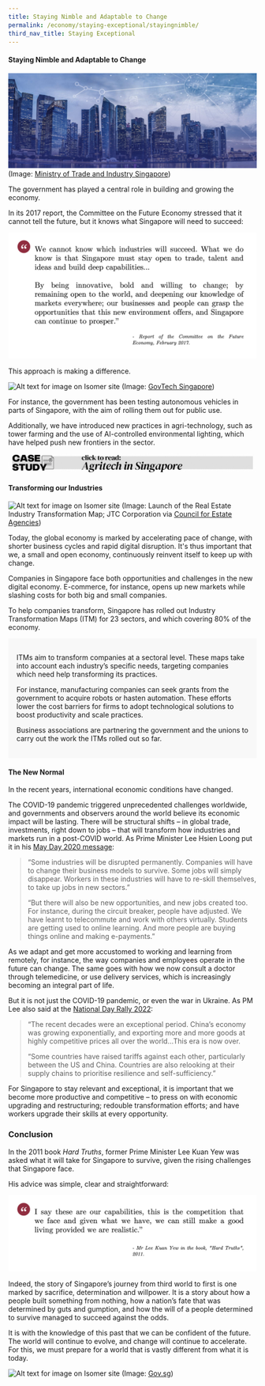 ```yaml
---
title: Staying Nimble and Adaptable to Change
permalink: /economy/staying-exceptional/stayingnimble/
third_nav_title: Staying Exceptional
---
```

#### Staying Nimble and Adaptable to Change

![Alt text for image on Isomer site](/images/economy/staying-exceptional/fec_web_banner-04.jpg)
(Image: [Ministry of Trade and Industry Singapore](https://www.mti.gov.sg/FutureEconomy/TheFutureEconomyCouncil))

The government has played a central role in building and growing the economy.

In its 2017 report, the Committee on the Future Economy stressed that it cannot tell the future, but it knows what Singapore will need to succeed:

![Alt text for image on Isomer site](/images/economy/staying-exceptional/screenshot%202020-10-2.png)

This approach is making a difference.

![Alt text for image on Isomer site](/images/economy/staying-exceptional/steering-the-autonomous-vehicle-revolution-in-singapore-part-1.png)
(Image: [GovTech Singapore](https://www.tech.gov.sg/media/technews/steering-the-autonomous-vehicle-revolution-in-singapore))

For instance, the government has been testing autonomous vehicles in parts of Singapore, with the aim of rolling them out for public use.

Additionally, we have introduced new practices in agri-technology, such as tower farming and the use of AI-controlled environmental lighting, which have helped push new frontiers in the sector.

![Alt text for image on Isomer site](/images/economy/staying-exceptional/case%20study_agritech%20in%20sg.gif)

#### Transforming our Industries

![Alt text for image on Isomer site](/images/economy/staying-exceptional/a-blueprint-for-a-future-ready-real-estate-industry-img2.jpg)
(Image: Launch of the Real Estate Industry Transformation Map; JTC Corporation via [Council for Estate Agencies](https://www.cea.gov.sg/docs/default-source/module/newsletter/1-2018b/01-2018_website/a-blueprint-for-a-future-ready-real-estate-industry.htm))

Today, the global economy is marked by accelerating pace of change, with shorter business cycles and rapid digital disruption. It's thus important that we, a small and open economy, continuously reinvent itself to keep up with change. 

Companies in Singapore face both opportunities and challenges in the new digital economy. E-commerce, for instance, opens up new markets while slashing costs for both big and small companies.

To help companies transform, Singapore has rolled out Industry Transformation Maps (ITM) for 23 sectors, and which covering 80% of the economy.

<div style="border:0px solid #0505f8;background-color:#f8f8f8;padding:1.2em;">
<p>ITMs aim to transform companies at a sectoral level. These maps take into account each industry’s specific needs, targeting companies which need help transforming its practices. </p>

<p>For instance, manufacturing companies can seek grants from the government to acquire robots or hasten automation. These efforts lower the cost barriers for firms to adopt technological solutions to boost productivity and scale practices.</p>

<p>Business associations are partnering the government and the unions to carry out the work the ITMs rolled out so far. </p>
</div>

#### The New Normal

In the recent years, international economic conditions have changed. 

The COVID-19 pandemic triggered unprecedented challenges worldwide, and governments and observers around the world believe its economic impact will be lasting. There will be structural shifts – in global trade, investments, right down to jobs – that will transform how industries and markets run in a post-COVID world. As Prime Minister Lee Hsien Loong put it in his [May Day 2020 message](https://sg.news.yahoo.com/covid-19-to-have-major-longterm-impact-on-singapores-economy-pm-lee-114615905.html): 

> “Some industries will be disrupted permanently. Companies will have to change their business models to survive. Some jobs will simply disappear. Workers in these industries will have to re-skill themselves, to take up jobs in new sectors.”
> 
> “But there will also be new opportunities, and new jobs created too. For instance, during the circuit breaker, people have adjusted. We have learnt to telecommute and work with others virtually. Students are getting used to online learning. And more people are buying things online and making e-payments.” 

As we adapt and get more accustomed to working and learning from remotely, for instance, the way companies and employees operate in the future can change. The same goes with how we now consult a doctor through telemedicine, or use delivery services, which is increasingly becoming an integral part of life. 

But it is not just the COVID-19 pandemic, or even the war in Ukraine. As PM Lee also said at the [National Day Rally 2022](https://www.pmo.gov.sg/Newsroom/National-Day-Rally-2022-English): 

> “The recent decades were an exceptional period. China’s economy was growing exponentially, and exporting more and more goods at highly competitive prices all over the world…This era is now over.
> 
> “Some countries have raised tariffs against each other, particularly between the US and China. Countries are also relooking at their supply chains to prioritise resilience and self-sufficiency.” 

For Singapore to stay relevant and exceptional, it is important that we become more productive and competitive – to press on with economic upgrading and restructuring; redouble transformation efforts; and have workers upgrade their skills at every opportunity.

### Conclusion

In the 2011 book *Hard Truths*, former Prime Minister Lee Kuan Yew was asked what it will take for Singapore to survive, given the rising challenges that Singapore face.

His advice was simple, clear and straightforward:

![Alt text for image on Isomer site](/images/economy/staying-exceptional/screenshot%202020-10-.png)

Indeed, the story of Singapore’s journey from third world to first is one marked by sacrifice, determination and willpower. It is a story about how a people built something from nothing, how a nation’s fate that was determined by guts and gumption, and how the will of a people determined to survive managed to succeed against the odds.

It is with the knowledge of this past that we can be confident of the future. The world will continue to evolve, and change will continue to accelerate. For this, we must prepare for a world that is vastly different from what it is today.

![Alt text for image on Isomer site](/images/economy/staying-exceptional/pm-speech-2-sep.png)
(Image: [Gov.sg](https://www.gov.sg/article/pm-lee-responding-to-covid-19-and-the-other-challenges-ahead))